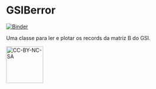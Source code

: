 # GSIBerror

[![Binder](https://mybinder.org/badge_logo.svg)](https://mybinder.org/v2/gh/cfbastarz/GSIBerror/main)

Uma classe para ler e plotar os records da matriz B do GSI.

<a href="https://creativecommons.org/licenses/by-nc-sa/4.0/legalcode" target="_blank"><img src="https://mirrors.creativecommons.org/presskit/buttons/88x31/png/by-nc-sa.png" alt="CC-BY-NC-SA" width="100"/></a>
